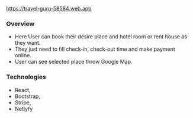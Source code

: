 https://travel-guru-58584.web.app

### Overview
 - Here User can book their desire place and hotel room or rent house as they want. 
 - They just need to fill check-in, check-out time and make payment online.
 - User can see selected place throw Google Map.
 
 ### Technologies 
 - React, 
 - Bootstrap,  
 - Stripe, 
 - Netlyfy
 
